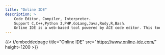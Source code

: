 ```yaml
---
title: "Online IDE"
description: >
    Code Editor, Compiler, Interpreter.
    Support C,C++,Python 3,PHP,GoLang,Java,Rudy,R,Bash.
    Online IDE is a web-based tool powered by ACE code editor. This tool can be used to learn, build, run, test your program. You can open the code from your local and continue to build using this IDE. Code and the output can be downloaded.
---
```


{{< t/embeddedpage title="Online IDE" src="https://www.online-ide.com/" height=1200 >}}
